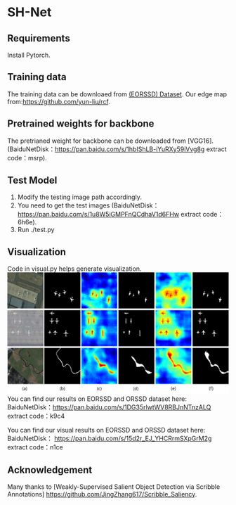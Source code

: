 # SH-Net
## Requirements
 Install Pytorch.
## Training data
The training data can be downloaed from [(EORSSD) Dataset](https://github.com/rmcong/EORSSD-dataset).
Our edge map from:https://github.com/yun-liu/rcf.

## Pretrained weights for backbone
The pretrianed weight for backbone can be downloaded from [VGG16].(BaiduNetDisk：https://pan.baidu.com/s/1hbIShLB-iYuRXy59iVvg8g extract code：msrp).

## Test Model
1) Modify the testing image path accordingly.
2) You need to get the test images (BaiduNetDisk：https://pan.baidu.com/s/1u8W5iGMPFnQCdhaV1d6FHw extract code：6h6e).
3) Run ./test.py

## Visualization
Code in visual.py helps generate visualization.
![alt text](./Visual2.png)
 You can find our results on EORSSD and ORSSD dataset here: BaiduNetDisk：https://pan.baidu.com/s/1DG35rlwtWV8RBJnNTnzALQ extract code：k9c4 
 
 You can find our visual results on EORSSD and ORSSD dataset here: BaiduNetDisk： https://pan.baidu.com/s/15d2r_EJ_YHCRrmSXpGrM2g extract code：n1ce 
## Acknowledgement

Many thanks to [Weakly-Supervised Salient Object Detection via Scribble Annotations]  https://github.com/JingZhang617/Scribble_Saliency.





